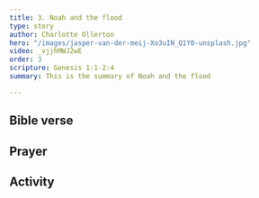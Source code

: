 ```yaml
---
title: 3. Noah and the flood
type: story
author: Charlotte Ollerton
hero: "/images/jasper-van-der-meij-Xo3uIN_Q1Y0-unsplash.jpg"
video: _vjjhMWJ2wE
order: 3
scripture: Genesis 1:1-2:4
summary: This is the summary of Noah and the flood

---
```

## Bible verse

## Prayer

## Activity